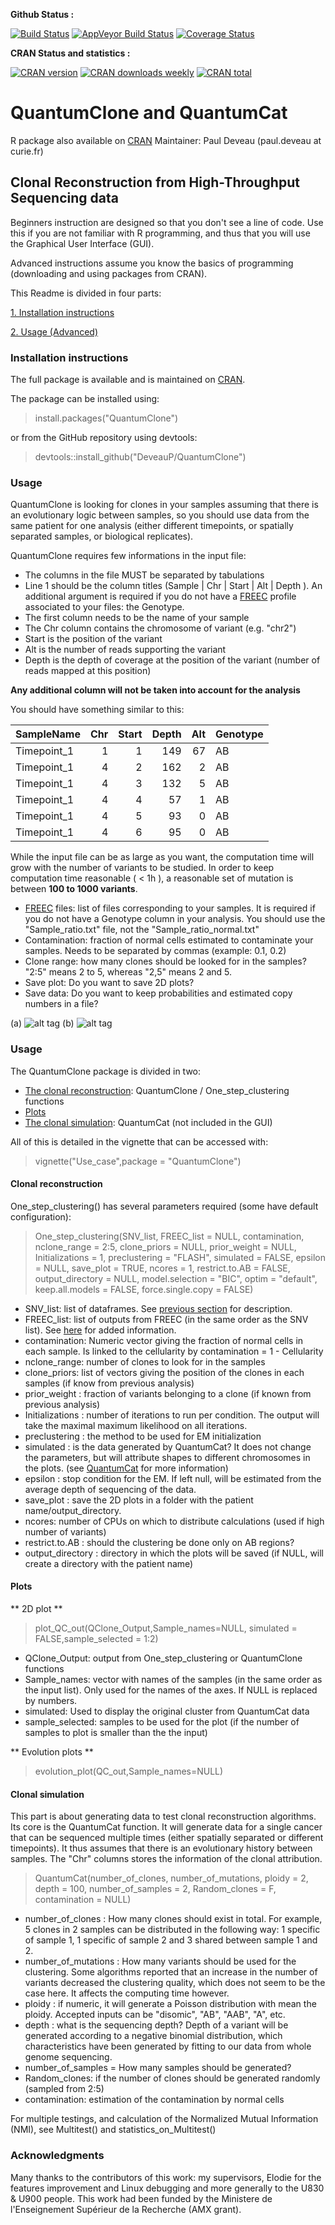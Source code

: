 **Github Status :** 

[![Build Status](https://travis-ci.org/DeveauP/QuantumClone.svg)](https://travis-ci.org/DeveauP/QuantumClone)
[![AppVeyor Build Status](https://ci.appveyor.com/api/projects/status/github/DeveauP/QuantumClone?branch=master&svg=true)](https://ci.appveyor.com/project/DeveauP/QuantumClone)
[![Coverage Status](https://img.shields.io/codecov/c/github/DeveauP/QuantumClone/master.svg)](https://codecov.io/github/DeveauP/QuantumClone?branch=master)

**CRAN Status and statistics :**

[![CRAN version](http://www.r-pkg.org/badges/version/QuantumClone)](http://www.r-pkg.org/badges/version/QuantumClone)
[![CRAN downloads weekly](http://cranlogs.r-pkg.org/badges/QuantumClone)](http://cran.rstudio.com/web/packages/QuantumClone/index.html)
[![CRAN total](http://cranlogs.r-pkg.org/badges/grand-total/QuantumClone)](http://cran.rstudio.com/web/packages/QuantumClone/index.html)

# QuantumClone and QuantumCat

R package also available on [CRAN](http://cran.r-project.org/web/packages/QuantumClone/index.html)
Maintainer: Paul Deveau (paul.deveau at curie.fr)

## Clonal Reconstruction from High-Throughput Sequencing data
Beginners instruction are designed so that you don't see a line of code. Use this if you are not familiar with R programming, and thus that you will use the Graphical User Interface (GUI).

Advanced instructions assume you know the basics of programming (downloading and using packages from CRAN).

This Readme is divided in four parts:

[1. Installation instructions ](#IIA)

[2. Usage (Advanced)](#UA) 



### <a name="IIA"></a>  Installation instructions

The full package is available and is maintained on [CRAN](http://cran.r-project.org/web/packages/QuantumClone/index.html). 

The package can be installed using:
> install.packages("QuantumClone")

or from the GitHub repository using devtools:
> devtools::install_github("DeveauP/QuantumClone")

### <a name="UB"></a>  Usage
QuantumClone is looking for clones in your samples assuming that there is an evolutionary logic between samples, 
so you should use data from the same patient for one analysis (either different timepoints, or spatially separated samples, or biological replicates).


QuantumClone requires few informations in the input file:
<a name="SNVD"></a>
* The columns in the file MUST be separated by tabulations
* Line 1 should be the column titles (Sample | Chr | Start | Alt | Depth ). An additional argument is required if you do not have a [FREEC](http://bioinfo-out.curie.fr/projects/freec/) profile associated to your files: the Genotype. 
* The first column needs to be the name of your sample
* The Chr column contains the chromosome of variant (e.g. "chr2")
* Start is the position of the variant
* Alt is the number of reads supporting the variant
* Depth is the depth of coverage at the position of the variant (number of reads mapped at this position)

**Any additional column will not be taken into account for the analysis**

You should have something similar to this:

|SampleName  | Chr| Start| Depth| Alt|Genotype |
|:-----------|---:|-----:|-----:|---:|:--------|
|Timepoint_1 |   1|     1|   149|  67|AB       |
|Timepoint_1 |   4|     2|   162|   2|AB       |
|Timepoint_1 |   4|     3|   132|   5|AB       |
|Timepoint_1 |   4|     4|    57|   1|AB       |
|Timepoint_1 |   4|     5|    93|   0|AB       |
|Timepoint_1 |   4|     6|    95|   0|AB       |

While the input file can be as large as you want, the computation time will grow with the number of variants to be studied. 
In order to keep computation time reasonable ( < 1h ), a reasonable set of mutation is between **100 to 1000 variants**.

* <a name="FREECD"></a> [FREEC](http://bioinfo-out.curie.fr/projects/freec/) files: list of files corresponding to your samples. It is required if you do not have a Genotype column in your analysis. You should use the "Sample_ratio.txt" file, not the "Sample_ratio_normal.txt" 
* Contamination: fraction of normal cells estimated to contaminate your samples. Needs to be separated by commas (example: 0.1, 0.2)
* Clone range: how many clones should be looked for in the samples? "2:5" means 2 to 5, whereas "2,5" means 2 and 5.
* Save plot: Do you want to save 2D plots?
* Save data: Do you want to keep probabilities and estimated copy numbers in a file?


(a) ![alt tag](Images/Cellularity1_1.png)
(b) ![alt tag](Images/Cellularity_clustered1_1_1_2.png)


### <a name="UA"></a>  Usage
The QuantumClone package is divided in two:
* [The clonal reconstruction](#CR): QuantumClone / One_step_clustering functions
* [Plots](#Plots)
* [The clonal simulation](#CS): QuantumCat (not included in the GUI)

All of this is detailed in the vignette that can be accessed with:
> vignette("Use_case",package = "QuantumClone")

#### <a name="CR"></a> Clonal reconstruction
One_step_clustering() has several parameters required (some have default configuration):
> One_step_clustering(SNV_list, FREEC_list = NULL, contamination, nclone_range = 2:5, 
    clone_priors = NULL, prior_weight = NULL, Initializations = 1, 
    preclustering = "FLASH", simulated = FALSE, epsilon = NULL, 
    save_plot = TRUE, ncores = 1, restrict.to.AB = FALSE, output_directory = NULL, 
    model.selection = "BIC", optim = "default", keep.all.models = FALSE, 
    force.single.copy = FALSE) 

* SNV_list: list of dataframes. See [previous section](#SNVD) for description.
* FREEC_list: list of outputs from FREEC (in the same order as the SNV list). See [here](#FREECD) for added information.
* contamination: Numeric vector giving the fraction of normal cells in each sample. Is linked to the cellularity by contamination = 1 - Cellularity
* nclone_range: number of clones to look for in the samples
* clone_priors: list of vectors giving the position of the clones in each samples (if know from previous analysis)
* prior_weight : fraction of variants belonging to a clone (if known from previous analysis)
* Initializations : number of iterations to run per condition. The output will take the maximal maximum likelihood on all iterations.
* preclustering : the method to be used for EM initialization
* simulated : is the data generated by QuantumCat? It does not change the parameters, but will attribute shapes to different chromosomes in the plots. (see [QuantumCat](#CS) for more information)
* epsilon : stop condition for the EM. If left null, will be estimated from the average depth of sequencing of the data.
* save_plot : save the 2D plots in a folder with the patient name/output_directory.
* ncores: number of CPUs on which to distribute calculations (used if high number of variants)
* restrict.to.AB : should the clustering be done only on AB regions?
* output_directory : directory in which the plots will be saved (if NULL, will create a directory with the patient name)

#### <a name="Plots"></a> Plots
** 2D plot **

> plot_QC_out(QClone_Output,Sample_names=NULL, simulated = FALSE,sample_selected = 1:2)

* QClone_Output: output from One_step_clustering or QuantumClone functions
* Sample_names: vector with names of the samples (in the same order as the input list). Only used for the names of the axes. If NULL is replaced by numbers.
* simulated: Used to display the original cluster from QuantumCat data
* sample_selected: samples to be used for the plot (if the number of samples to plot is smaller than the the input)

** Evolution plots **
> evolution_plot(QC_out,Sample_names=NULL)

#### <a name="CS"></a> Clonal simulation
This part is about generating data to test clonal reconstruction algorithms. Its core is the QuantumCat function. It will generate data for a single cancer that can be sequenced multiple times (either spatially separated or different timepoints). It thus assumes that there is an evolutionary history between samples. The "Chr" columns stores the information of the clonal attribution.
> QuantumCat(number_of_clones, number_of_mutations, ploidy = 2, depth = 100,
  number_of_samples = 2, Random_clones = F, contamination = NULL)

* number_of_clones : How many clones should exist in total. For example, 5 clones in 2 samples can be distributed in the following way: 1 specific of sample 1, 1 specific of sample 2 and 3 shared between sample 1 and 2.
* number_of_mutations : How many variants should be used for the clustering. Some algorithms reported that an increase in the number of variants decreased the clustering quality, which does not seem to be the case here. It affects the computing time however.
* ploidy : if numeric, it will generate a Poisson distribution with mean the ploidy. Accepted inputs can be "disomic", "AB", "AAB", "A", etc.
* depth : what is the sequencing depth? Depth of a variant will be generated according to a negative binomial distribution, which characteristics have been generated by fitting to our data from whole genome sequencing.
* number_of_samples = How many samples should be generated?
* Random_clones: if the number of clones should be generated randomly (sampled from 2:5)
* contamination: estimation of the contamination by normal cells

For multiple testings, and calculation of the Normalized Mutual Information (NMI), see Multitest() and statistics_on_Multitest()

### Acknowledgments
Many thanks to the contributors of this work: my supervisors, Elodie for the features improvement and Linux debugging and more generally to the U830 & U900 people. 
This work had been funded by the Ministere de l'Enseignement Supérieur de la Recherche (AMX grant).
